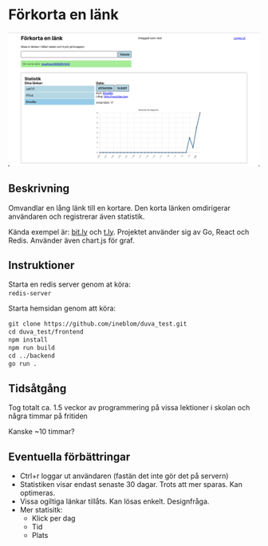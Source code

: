 # Förkorta en länk

![Screenshot](./Screenshot.png "Screenshot av hemsidan")

## Beskrivning

Omvandlar en lång länk till en kortare. Den korta länken omdirigerar användaren och
registrerar även statistik.

Kända exempel är: [bit.ly](https://www.bit.ly) och [t.ly](https://wwww.t.ly).
Projektet använder sig av Go, React och Redis. Använder även chart.js för graf.

## Instruktioner
Starta en redis server genom at köra:
<br/>
`redis-server`

Starta hemsidan genom att köra:
<br/>
```
git clone https://github.com/ineblom/duva_test.git
cd duva_test/frontend
npm install
npm run build
cd ../backend
go run .
```

## Tidsåtgång
Tog totalt ca. 1.5 veckor av programmering på vissa lektioner i skolan och några timmar
på fritiden

Kanske ~10 timmar?

## Eventuella förbättringar
- Ctrl+r loggar ut användaren (fastän det inte gör det på servern)
- Statistiken visar endast senaste 30 dagar. Trots att mer sparas. Kan optimeras.
- Vissa ogiltiga länkar tillåts. Kan lösas enkelt. Designfråga.
- Mer statisitk:
  - Klick per dag
  - Tid
  - Plats